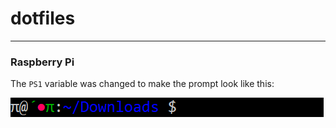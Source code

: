 # dotfiles

---

### Raspberry Pi

The `PS1` variable was changed to make the prompt look like this:

![rpi.png](img/rpi.png)


